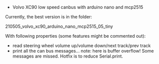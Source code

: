 * Volvo XC90 low speed canbus with arduino nano and mcp2515

Currently, the best version is in the folder:

210505_volvo_xc90_arduino_nano_mcp2515_05_tiny

With following properties (some features might be commented out):
- read steering wheel volume up/volume down/next track/prev track
- print all the can bus messages... note: here is buffer overflow! Some messages are missed. Hotfix is to reduce Serial.print.




